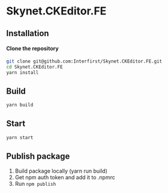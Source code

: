 # Skynet.CKEditor.FE

## Installation

#### Clone the repository

```bash
git clone git@github.com:Interfirst/Skynet.CKEditor.FE.git
cd Skynet.CKEditor.FE
yarn install
```

## Build

```bash
yarn build
```

## Start

```bash
yarn start
```

## Publish package
1. Build package locally (yarn run build)
2. Get npm auth token and add it to .npmrc
3. Run `npm publish`